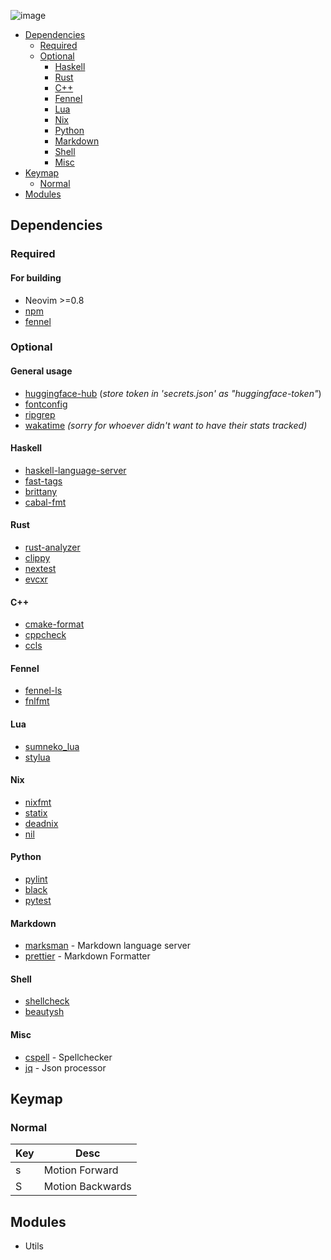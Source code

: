![image](https://user-images.githubusercontent.com/90542764/213342938-2b62f300-eb58-42e9-9249-3328b8e2ec26.png)

<!--toc:start-->

- [Dependencies](#dependencies)
  - [Required](#required)
  - [Optional](#optional)
    - [Haskell](#haskell)
    - [Rust](#rust)
    - [C++](#c)
    - [Fennel](#fennel)
    - [Lua](#lua)
    - [Nix](#nix)
    - [Python](#python)
    - [Markdown](#markdown)
    - [Shell](#shell)
    - [Misc](#misc)
- [Keymap](#keymap)
  - [Normal](#normal)
- [Modules](#modules)
<!--toc:end-->

## Dependencies

### Required

#### For building

- Neovim >=0.8
- [npm](https://www.npmjs.com/)
- [fennel](https://fennel-lang.org/)

### Optional

#### General usage

- [huggingface-hub](https://huggingface.co/welcome) (_store token in 'secrets.json' as "huggingface-token"_)
- [fontconfig](https://www.freedesktop.org/wiki/Software/fontconfig/)
- [ripgrep](https://github.com/BurntSushi/ripgrep)
- [wakatime](https://wakatime.com) _(sorry for whoever didn't want to have their stats tracked)_

#### Haskell

- [haskell-language-server](https://github.com/haskell/haskell-language-server)
- [fast-tags](https://hackage.haskell.org/package/fast-tags)
- [brittany](https://hackage.haskell.org/package/brittany)
- [cabal-fmt](https://hackage.haskell.org/package/cabal-fmt)

#### Rust

- [rust-analyzer](https://rust-analyzer.github.io/)
- [clippy](https://github.com/rust-lang/rust-clippy)
- [nextest](https://github.com/nextest-rs/nextest)
- [evcxr](https://github.com/google/evcxr)

#### C++

- [cmake-format](https://github.com/cheshirekow/cmake_format)
- [cppcheck](https://cppcheck.sourceforge.io/)
- [ccls](https://github.com/MaskRay/ccls)

#### Fennel

- [fennel-ls](https://sr.ht/~xerool/fennel-ls/)
- [fnlfmt](https://git.sr.ht/~technomancy/fnlfmt)

#### Lua

- [sumneko_lua](https://github.com/sumneko/lua-language-server/wiki)
- [stylua](https://github.com/johnnymorganz/stylua)

#### Nix

- [nixfmt](https://hackage.haskell.org/package/nixfmt)
- [statix](https://github.com/nerdypepper/statix)
- [deadnix](https://github.com/astro/deadnix)
- [nil](https://github.com/oxalica/nil)

#### Python

- [pylint](https://pylint.pycqa.org/en/latest/)
- [black](https://github.com/psf/black)
- [pytest](https://docs.pytest.org/en/7.2.x/)

#### Markdown

- [marksman](https://github.com/artempyanykh/marksman) - Markdown language server
- [prettier](https://prettier.io/) - Markdown Formatter

#### Shell

- [shellcheck](https://hackage.haskell.org/package/ShellCheck)
- [beautysh](https://github.com/lovesegfault/beautysh)

#### Misc

- [cspell](https://github.com/streetsidesoftware/cspell) - Spellchecker
- [jq](https://github.com/stedolan/jq) - Json processor

## Keymap

### Normal

| Key | Desc             |
| --- | ---------------- |
| s   | Motion Forward   |
| S   | Motion Backwards |

## Modules

- Utils

